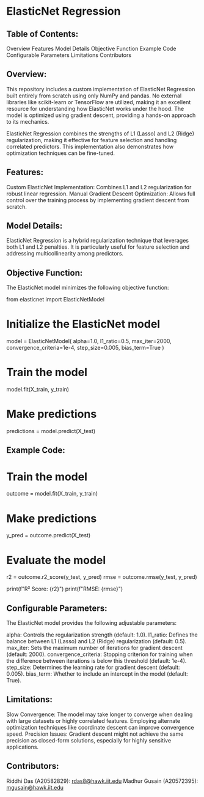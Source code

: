 # ElasticNet Regression

## Table of Contents:
Overview
Features
Model Details
Objective Function
Example Code
Configurable Parameters
Limitations
Contributors

## Overview:
This repository includes a custom implementation of ElasticNet Regression built entirely from scratch using only NumPy and pandas. No external libraries like scikit-learn or TensorFlow are utilized, making it an excellent resource for understanding how ElasticNet works under the hood. The model is optimized using gradient descent, providing a hands-on approach to its mechanics.

ElasticNet Regression combines the strengths of L1 (Lasso) and L2 (Ridge) regularization, making it effective for feature selection and handling correlated predictors. This implementation also demonstrates how optimization techniques can be fine-tuned.

## Features:
Custom ElasticNet Implementation: Combines L1 and L2 regularization for robust linear regression.
Manual Gradient Descent Optimization: Allows full control over the training process by implementing gradient descent from scratch.

## Model Details:
ElasticNet Regression is a hybrid regularization technique that leverages both L1 and L2 penalties. It is particularly useful for feature selection and addressing multicollinearity among predictors.

## Objective Function:
The ElasticNet model minimizes the following objective function:

from elasticnet import ElasticNetModel

# Initialize the ElasticNet model
model = ElasticNetModel(
    alpha=1.0, 
    l1_ratio=0.5, 
    max_iter=2000, 
    convergence_criteria=1e-4, 
    step_size=0.005, 
    bias_term=True
)

# Train the model
model.fit(X_train, y_train)

# Make predictions
predictions = model.predict(X_test)

## Example Code:

# Train the model
outcome = model.fit(X_train, y_train)

# Make predictions
y_pred = outcome.predict(X_test)

# Evaluate the model
r2 = outcome.r2_score(y_test, y_pred)
rmse = outcome.rmse(y_test, y_pred)

print(f"R² Score: {r2}")
print(f"RMSE: {rmse}")


## Configurable Parameters:
The ElasticNet model provides the following adjustable parameters:

alpha: Controls the regularization strength (default: 1.0).
l1_ratio: Defines the balance between L1 (Lasso) and L2 (Ridge) regularization (default: 0.5).
max_iter: Sets the maximum number of iterations for gradient descent (default: 2000).
convergence_criteria: Stopping criterion for training when the difference between iterations is below this threshold (default: 1e-4).
step_size: Determines the learning rate for gradient descent (default: 0.005).
bias_term: Whether to include an intercept in the model (default: True).

## Limitations:
Slow Convergence: The model may take longer to converge when dealing with large datasets or highly correlated features. Employing alternate optimization techniques like coordinate descent can improve convergence speed.
Precision Issues: Gradient descent might not achieve the same precision as closed-form solutions, especially for highly sensitive applications.

## Contributors:
Riddhi Das (A20582829): rdas8@hawk.iit.edu
Madhur Gusain (A20572395): mgusain@hawk.iit.edu




















